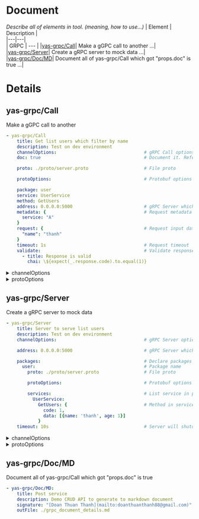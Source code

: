 # Document
*Describe all of elements in tool. (meaning, how to use...)*
| Element | Description |  
|---|---|  
| GRPC | --- |
|[yas-grpc/Call](#yas-grpc/Call)| Make a gGPC call to another ...|  
|[yas-grpc/Server](#yas-grpc/Server)| Create a gRPC server to mock data ...|  
|[yas-grpc/Doc/MD](#yas-grpc/Doc/MD)| Document all of yas-grpc/Call which got "props.doc" is true ...|  
  
  
# Details
## yas-grpc/Call <a name="yas-grpc/Call"></a>
Make a gGPC call to another  
```yaml
- yas-grpc/Call
    title: Get list users which filter by name
    description: Test on dev environment        
    channelOptions:                                 # gRPC Call options
    doc: true                                       # Document it. Reference to "yas-grpc/Doc/MD"

    proto: ./proto/server.proto                     # File proto

    protoOptions:                                   # Protobuf options

    package: user                                   
    service: UserService                            
    method: GetUsers                                
    address: 0.0.0.0:5000                           # gRPC Server which send a call to
    metadata: {                                     # Request metadata
      service: "A"
    }
    request: {                                      # Request input data
      "name": "thanh"
    }
    timeout: 1s                                     # Request timeout
    validate:                                       # Validate response (Same Api)
      - title: Response is valid
        chai: \${expect(_.response.code).to.equal(1)}
```

<details>
  <summary>channelOptions</summary>

  - 'grpc.ssl_target_name_override'?: string;
  - 'grpc.primary_user_agent'?: string;
  - 'grpc.secondary_user_agent'?: string;
  - 'grpc.default_authority'?: string;
  - 'grpc.keepalive_time_ms'?: number;
  - 'grpc.keepalive_timeout_ms'?: number;
  - 'grpc.keepalive_permit_without_calls'?: number;
  - 'grpc.service_protoOptions'?: string;
  - 'grpc.max_concurrent_streams'?: number;
  - 'grpc.initial_reconnect_backoff_ms'?: number;
  - 'grpc.max_reconnect_backoff_ms'?: number;
  - 'grpc.use_local_subchannel_pool'?: number;
  - 'grpc.max_send_message_length'?: number;
  - 'grpc.max_receive_message_length'?: number;
  - 'grpc.enable_http_proxy'?: number;
  - 'grpc.http_connect_target'?: string;
  - 'grpc.http_connect_creds'?: string;
  - 'grpc.default_compression_algorithm'?: CompressionAlgorithms;
  - 'grpc.enable_channelz'?: number;
  - 'grpc-node.max_session_memory'?: number;
  - ...
</details>

<details>
  <summary>protoOptions</summary>

  - 'keepCase': true,
  - 'longs': String,
  - 'enums': String,
  - 'defaults': true,
  - 'oneofs': true
  - 'includeDirs': []
  - ...
</details>

## yas-grpc/Server <a name="yas-grpc/Server"></a>
Create a gRPC server to mock data  
```yaml
- yas-grpc/Server
    title: Server to serve list users
    description: Test on dev environment        
    channelOptions:                                 # gRPC Server options

    address: 0.0.0.0:5000                           # gRPC Server which send a call to

    packages:                                       # Declare packages in proto file
      user:                                         # Package name
        proto: ./proto/server.proto                 # File proto

        protoOptions:                               # Protobuf options

        services:                                   # List service in package
          UserService:
            GetUsers: {                             # Method in service. (Object or Function return data)
              code: 1,
              data: [{name: 'thanh', age: 1}]
            }
    timeout: 10s                                    # Server will shutdown after the time
```

<details>
  <summary>channelOptions</summary>

  - 'grpc.ssl_target_name_override'?: string;
  - 'grpc.primary_user_agent'?: string;
  - 'grpc.secondary_user_agent'?: string;
  - 'grpc.default_authority'?: string;
  - 'grpc.keepalive_time_ms'?: number;
  - 'grpc.keepalive_timeout_ms'?: number;
  - 'grpc.keepalive_permit_without_calls'?: number;
  - 'grpc.service_protoOptions'?: string;
  - 'grpc.max_concurrent_streams'?: number;
  - 'grpc.initial_reconnect_backoff_ms'?: number;
  - 'grpc.max_reconnect_backoff_ms'?: number;
  - 'grpc.use_local_subchannel_pool'?: number;
  - 'grpc.max_send_message_length'?: number;
  - 'grpc.max_receive_message_length'?: number;
  - 'grpc.enable_http_proxy'?: number;
  - 'grpc.http_connect_target'?: string;
  - 'grpc.http_connect_creds'?: string;
  - 'grpc.default_compression_algorithm'?: CompressionAlgorithms;
  - 'grpc.enable_channelz'?: number;
  - 'grpc-node.max_session_memory'?: number;
  - ...
</details>

<details>
  <summary>protoOptions</summary>

  - 'keepCase': true,
  - 'longs': String,
  - 'enums': String,
  - 'defaults': true,
  - 'oneofs': true
  - 'includeDirs': []
  - ...
</details>

## yas-grpc/Doc/MD <a name="yas-grpc/Doc/MD"></a>
Document all of yas-grpc/Call which got "props.doc" is true  

```yaml
- yas-grpc/Doc/MD:
    title: Post service
    description: Demo CRUD API to generate to markdown document
    signature: "[Doan Thuan Thanh](mailto:doanthuanthanh88@gmail.com)"
    outFile: ./grpc_document_details.md
```


  